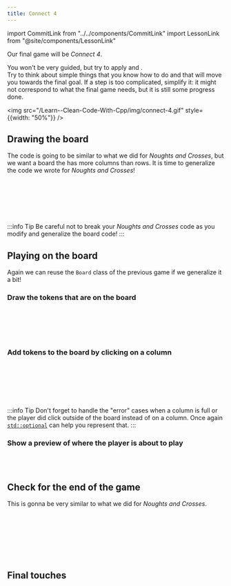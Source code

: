 ```yaml
---
title: Connect 4
---
```

import CommitLink from "../../components/CommitLink"
import LessonLink from "@site/components/LessonLink"

Our final game will be *Connect 4*.

You won't be very guided, but try to apply <LessonLink slug="split-problems-in-small-pieces"/> and <LessonLink slug="make-it-work-then-make-it-good"/>.<br/>
Try to think about simple things that you know how to do and that will move you towards the final goal. If a step is too complicated, simplify it: it might not correspond to what the final game needs, but it is still some progress done.

<img src="/Learn--Clean-Code-With-Cpp/img/connect-4.gif" style={{width: "50%"}} />

## Drawing the board

The code is going to be similar to what we did for *Noughts and Crosses*, but we want a board the has more columns than rows. It is time to generalize the code we wrote for *Noughts and Crosses*!

<CommitLink hash="2d52c14ccb265435dd780c9922b1d85b49958d60"
            text="[board] Move some code from noughts_and_crosses to board"/><br/>
<CommitLink hash="d00f025996abae103696745dab4db96bb3776b5f"
            text="[board] Start using BoardSize instead of int"/><br/>
<CommitLink hash="4fc19c083f3adebbe9b86038df236230220ae41d"
            text="[board] Properly take width AND height into account"/><br/>
<CommitLink hash="1c642f4bac46fadd9297e23e4aff50ae9d1cfe2c"
            text="[connect_4] Start"/><br/>
<br/>

:::info Tip
Be careful not to break your *Noughts and Crosses* code as you modify and generalize the board code!
:::

## Playing on the board

Again we can reuse the `Board` class of the previous game if we generalize it a bit!<br/>

### Draw the tokens that are on the board

<CommitLink hash="871862c787bfff71da0bc5868c6a8a0804e779e0"
            text="[Board] Move the board class outside of noughts_and_crosses"/><br/>
<CommitLink hash="d2e29143a4b46e812f1cc0ec654f19c31363bde0"
            text="[Board] Now has a width AND a height instead of just one size"/><br/>
<CommitLink hash="e4ad3bb746e54a6613c753458b88a4185f3fe23e"
            text="[Board] Fix: forgot to include <array>"/><br/>
<CommitLink hash="6c2aca1ba81743b785706eda60e1f3dc50e79917"
            text="[connect_4] Add draw_tokens()"/><br/>

### Add tokens to the board by clicking on a column

<CommitLink hash="c01ecf6bb1012eff583b28bf4ae5115d8700e334"
            text="[connect_4] Add try_to_play_in_column()"/><br/>
<CommitLink hash="d733f448bac68157264492289b4cd257733fd57d  "
            text="[connect_4] Start to be able to play by clicking on the board"/><br/>
<CommitLink hash="989cc11a21d812b84e1e8943126867e69e183bd2"
            text="[board] Add aspect_ratio() to the public API"/><br/>
<CommitLink hash="bbe6b2b0259caa507dd99679150a1f8fc9eed28f  "
            text="[connect_4] Properly implement column_at()"/><br/>
<br/>

:::info Tip
Don't forget to handle the "error" cases when a column is full or the player did click outside of the board instead of on a column. Once again [`std::optional`](../lessons/optional.md) can help you represent that.
:::

### Show a preview of where the player is about to play

<CommitLink hash="f838168c71f05d960efe102518af67610f804b82"
            text="[connect_4] Move code to the function preview_token_at()"/><br/>
<CommitLink hash="e9b12332c730c6a87aa3b810262d80249dd74770"
            text="[connect_4::preview_token_at] Fix: forgot to check that row was not null"/><br/>

## Check for the end of the game

This is gonna be very similar to what we did for *Noughts and Crosses*.

<CommitLink hash="264ca4f749a984e7d22c91874646c68288cc60ec"
            text="[board] Move board_is_full() out of noughts_and_crosses"/><br/>
<CommitLink hash="2205e7db3334857db71971039c060d506b0de6ec"
            text="[connect_4] Start implementing game_is_over()"/><br/>
<CommitLink hash="034547d983453d1740a20f7ee5e60e6561a4502f"
            text="[connect_4] Add winner_on_line() and start using it"/><br/>
<CommitLink hash="a111631512cb60e4acaa99db3d5f8f41cc54b1e2  "
            text="[connect_4] Add check_for_winner(), winner_on_rows(), winner_on_columns()"/><br/>
<CommitLink hash="66a1221c08ac32e09be5fdf8a941101fbe6f9ccf"
            text="[connect_4] check_for_winner() is done"/><br/>
<CommitLink hash="2babce698bf81ac23ba2fdbb942e9a84c24c3404"
            text="[connect_4] Add winner_on_lines() to remove duplicated code"/><br/>

## Final touches    
    
<CommitLink hash="9f4c6300dedfe3a95eee7c3ef5ac321177976b3d"
            text="[connect_4] Pause the game for 2 seconds when it is over"/><br/>
<CommitLink hash="a585acd1fd0f4c44d49be7f102350b79929b95ad"
            text="[menu] Add connect_4"/><br/>